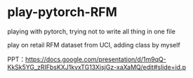 # play-pytorch-RFM

playing with pytorch, trying not to write all thing in one file

play on retail RFM dataset from UCI, adding class by myself

PPT：https://docs.google.com/presentation/d/1m9qQ-KkSk5YG_zRIFbsKXJ1kvxTG13XjsjGz-xaXaMQ/edit#slide=id.p
